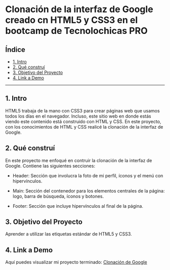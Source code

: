 # Clonación de la interfaz de Google creado cn HTML5 y CSS3 en el bootcamp de Tecnolochicas PRO


## **Índice**

* [1. Intro](https://github.com/DanL117/ClonacionGoogle/blob/main/README.md#1-intro)
* [2. Qué construí](https://github.com/DanL117/ClonacionGoogle/blob/main/README.md#2-qu%C3%A9-constru%C3%AD)
* [3. Objetivo del Proyecto](https://github.com/DanL117/ClonacionGoogle/blob/main/README.md#3-objetivo-del-proyecto)
* [4. Link a Demo](https://github.com/DanL117/ClonacionGoogle/blob/main/README.md#4-link-a-demo)

****

## 1. Intro
HTML5 trabaja de la mano con CSS3 para crear páginas web que usamos todos los días en el navegador. Incluso, este sitio web en donde estás viendo este contenido está construido con HTML y CSS. En este proyecto, con los conocimientos de HTML y CSS realicé la clonación de la interfaz de Google. 

## 2. Qué construí 
En este proyecto me enfoqué en contruir la clonación de la interfaz de Google. 
Contiene las siguientes secciones:

* Header: Sección que involucra la foto de mi perfil, íconos y el menú con hipervínculos.

* Main: Sección del contenedor para los elementos centrales de la página: logo, barra de búsqueda, íconos y botones. 

* Footer: Sección que incluye hipervínculos al final de la página. 

## 3. Objetivo del Proyecto
Aprender a utilizar las etiquetas estándar de HTML5 y CSS3. 

## 4. Link a Demo
Aquí puedes visualizar mi proyecto terminado: [Clonación de Google](https://melodic-cupcake-ec9479.netlify.app/)
